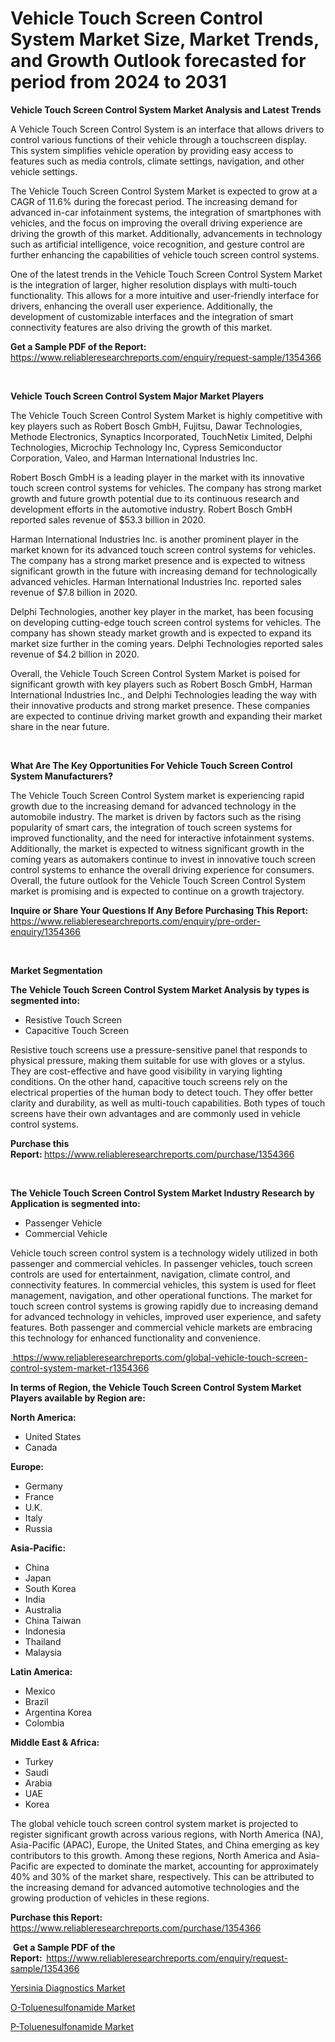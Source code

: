 <p><h1>Vehicle Touch Screen Control System Market Size, Market Trends, and Growth Outlook forecasted for period from 2024 to 2031</h1></p><p><strong>Vehicle Touch Screen Control System Market Analysis and Latest Trends</strong></p>
<p><p>A Vehicle Touch Screen Control System is an interface that allows drivers to control various functions of their vehicle through a touchscreen display. This system simplifies vehicle operation by providing easy access to features such as media controls, climate settings, navigation, and other vehicle settings.</p><p>The Vehicle Touch Screen Control System Market is expected to grow at a CAGR of 11.6% during the forecast period. The increasing demand for advanced in-car infotainment systems, the integration of smartphones with vehicles, and the focus on improving the overall driving experience are driving the growth of this market. Additionally, advancements in technology such as artificial intelligence, voice recognition, and gesture control are further enhancing the capabilities of vehicle touch screen control systems.</p><p>One of the latest trends in the Vehicle Touch Screen Control System Market is the integration of larger, higher resolution displays with multi-touch functionality. This allows for a more intuitive and user-friendly interface for drivers, enhancing the overall user experience. Additionally, the development of customizable interfaces and the integration of smart connectivity features are also driving the growth of this market.</p></p>
<p><strong>Get a Sample PDF of the Report:&nbsp;</strong> <a href="https://www.reliableresearchreports.com/enquiry/request-sample/1354366">https://www.reliableresearchreports.com/enquiry/request-sample/1354366</a></p>
<p>&nbsp;</p>
<p><strong>Vehicle Touch Screen Control System Major Market Players</strong></p>
<p><p>The Vehicle Touch Screen Control System Market is highly competitive with key players such as Robert Bosch GmbH, Fujitsu, Dawar Technologies, Methode Electronics, Synaptics Incorporated, TouchNetix Limited, Delphi Technologies, Microchip Technology Inc, Cypress Semiconductor Corporation, Valeo, and Harman International Industries Inc.</p><p>Robert Bosch GmbH is a leading player in the market with its innovative touch screen control systems for vehicles. The company has strong market growth and future growth potential due to its continuous research and development efforts in the automotive industry. Robert Bosch GmbH reported sales revenue of $53.3 billion in 2020.</p><p>Harman International Industries Inc. is another prominent player in the market known for its advanced touch screen control systems for vehicles. The company has a strong market presence and is expected to witness significant growth in the future with increasing demand for technologically advanced vehicles. Harman International Industries Inc. reported sales revenue of $7.8 billion in 2020.</p><p>Delphi Technologies, another key player in the market, has been focusing on developing cutting-edge touch screen control systems for vehicles. The company has shown steady market growth and is expected to expand its market size further in the coming years. Delphi Technologies reported sales revenue of $4.2 billion in 2020.</p><p>Overall, the Vehicle Touch Screen Control System Market is poised for significant growth with key players such as Robert Bosch GmbH, Harman International Industries Inc., and Delphi Technologies leading the way with their innovative products and strong market presence. These companies are expected to continue driving market growth and expanding their market share in the near future.</p></p>
<p>&nbsp;</p>
<p><strong>What Are The Key Opportunities For Vehicle Touch Screen Control System Manufacturers?</strong></p>
<p><p>The Vehicle Touch Screen Control System market is experiencing rapid growth due to the increasing demand for advanced technology in the automobile industry. The market is driven by factors such as the rising popularity of smart cars, the integration of touch screen systems for improved functionality, and the need for interactive infotainment systems. Additionally, the market is expected to witness significant growth in the coming years as automakers continue to invest in innovative touch screen control systems to enhance the overall driving experience for consumers. Overall, the future outlook for the Vehicle Touch Screen Control System market is promising and is expected to continue on a growth trajectory.</p></p>
<p><strong>Inquire or Share Your Questions If Any Before Purchasing This Report:</strong> <a href="https://www.reliableresearchreports.com/enquiry/pre-order-enquiry/1354366">https://www.reliableresearchreports.com/enquiry/pre-order-enquiry/1354366</a></p>
<p>&nbsp;</p>
<p><strong>Market Segmentation</strong></p>
<p><strong>The Vehicle Touch Screen Control System Market Analysis by types is segmented into:</strong></p>
<p><ul><li>Resistive Touch Screen</li><li>Capacitive Touch Screen</li></ul></p>
<p><p>Resistive touch screens use a pressure-sensitive panel that responds to physical pressure, making them suitable for use with gloves or a stylus. They are cost-effective and have good visibility in varying lighting conditions. On the other hand, capacitive touch screens rely on the electrical properties of the human body to detect touch. They offer better clarity and durability, as well as multi-touch capabilities. Both types of touch screens have their own advantages and are commonly used in vehicle control systems.</p></p>
<p><strong>Purchase this Report:&nbsp;</strong><a href="https://www.reliableresearchreports.com/purchase/1354366">https://www.reliableresearchreports.com/purchase/1354366</a></p>
<p>&nbsp;</p>
<p><strong>The Vehicle Touch Screen Control System Market Industry Research by Application is segmented into:</strong></p>
<p><ul><li>Passenger Vehicle</li><li>Commercial Vehicle</li></ul></p>
<p><p>Vehicle touch screen control system is a technology widely utilized in both passenger and commercial vehicles. In passenger vehicles, touch screen controls are used for entertainment, navigation, climate control, and connectivity features. In commercial vehicles, this system is used for fleet management, navigation, and other operational functions. The market for touch screen control systems is growing rapidly due to increasing demand for advanced technology in vehicles, improved user experience, and safety features. Both passenger and commercial vehicle markets are embracing this technology for enhanced functionality and convenience.</p></p>
<p><a href="https://www.reliableresearchreports.com/global-vehicle-touch-screen-control-system-market-r1354366">&nbsp;https://www.reliableresearchreports.com/global-vehicle-touch-screen-control-system-market-r1354366</a></p>
<p><strong>In terms of Region, the Vehicle Touch Screen Control System Market Players available by Region are:</strong></p>
<p>
    <p> <strong> North America: </strong>
        <ul>
            <li>United States</li>
            <li>Canada</li>
        </ul>
        </p> 
    <p> <strong> Europe: </strong>
        <ul>
            <li>Germany</li>
            <li>France</li>
            <li>U.K.</li>
            <li>Italy</li>
            <li>Russia</li>
        </ul>
        </p> 
    <p> <strong> Asia-Pacific: </strong>
        <ul>
            <li>China</li>
            <li>Japan</li>
            <li>South Korea</li>
            <li>India</li>
            <li>Australia</li>
            <li>China Taiwan</li>
            <li>Indonesia</li>
            <li>Thailand</li>
            <li>Malaysia</li>
        </ul>
        </p> 
    <p> <strong> Latin America: </strong>
        <ul>
            <li>Mexico</li>
            <li>Brazil</li>
            <li>Argentina Korea</li>
            <li>Colombia</li>
        </ul>
        </p> 
    <p> <strong> Middle East & Africa: </strong>
        <ul>
            <li>Turkey</li>
            <li>Saudi</li>
            <li>Arabia</li>
            <li>UAE</li>
            <li>Korea</li>
        </ul>
    </p>
    </p>
<p><p>The global vehicle touch screen control system market is projected to register significant growth across various regions, with North America (NA), Asia-Pacific (APAC), Europe, the United States, and China emerging as key contributors to this growth. Among these regions, North America and Asia-Pacific are expected to dominate the market, accounting for approximately 40% and 30% of the market share, respectively. This can be attributed to the increasing demand for advanced automotive technologies and the growing production of vehicles in these regions.</p></p>
<p><strong>Purchase this Report: </strong><a href="https://www.reliableresearchreports.com/purchase/1354366">https://www.reliableresearchreports.com/purchase/1354366</a></p>
<p>&nbsp;<strong>Get a Sample PDF of the Report:&nbsp;&nbsp;</strong><a href="https://www.reliableresearchreports.com/enquiry/request-sample/1354366">https://www.reliableresearchreports.com/enquiry/request-sample/1354366</a></p>
<p><strong></strong></p>
<p><p><a href="https://issuu.com/reportprime-2/docs/yersinia-diagnostics-market-size-2030.pptx">Yersinia Diagnostics Market</a></p><p><a href="https://github.com/eliasMan59/Market-Research-Report-List-1/blob/main/o-toluenesulfonamide-market.md">O-Toluenesulfonamide Market</a></p><p><a href="https://github.com/ksleyeze/Market-Research-Report-List-1/blob/main/p-toluenesulfonamide-market.md">P-Toluenesulfonamide Market</a></p></p>